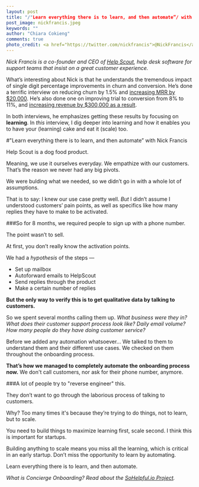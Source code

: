 ```yaml
---
layout: post
title: "/"Learn everything there is to learn, and then automate”/ with Nick Francis from Help Scout"
post_image: nickfrancis.jpeg
keywords: ""
author: "Chiara Cokieng"
comments: true
photo_credit: <a href="https://twitter.com/nickfrancis">@NickFrancis</a>
---
```

*Nick Francis is a co-founder and CEO of [Help Scout](http://www.helpscout.net/), help desk software for support teams that insist on a great customer experience.*

What’s interesting about Nick is that he understands the tremendous impact of single digit percentage improvements in churn and conversion. He’s done a terrific interview on reducing churn by 1.5% and [increasing MRR by $20,000](http://blog.bestunning.net/nick-help-scout-kept-churn-rate-1/). He’s also done one on improving trial to conversion from 8% to 11%, and [increasing revenue by $300,000 as a result](http://podcast.leadpages.net/helpscout/).

In both interviews, he emphasizes getting these results by focusing on **learning**. In *this* interview, I dig deeper into learning and how it enables you to have your (learning) cake and eat it (scale) too.

#"Learn everything there is to learn, and then automate” with Nick Francis

Help Scout is a dog food product.

Meaning, we use it ourselves everyday. We empathize with our customers. That’s the reason we never had any big pivots.

We were bulding what we needed, so we didn’t go in with a whole lot of assumptions.

That is to say: I knew our use case pretty well. *But* I didn’t assume I understood customers’ pain points, as well as specifics like how many replies they have to make to be activated.

###So for 8 months, we required people to sign up with a phone number.

The point wasn’t to sell.

At first, you don’t really know the activation points.

We had a *hypothesis* of the steps —

+ Set up mailbox
+ Autoforward emails to HelpScout
+ Send replies through the product
+ Make a certain number of replies

**But the only way to verify this is to get qualitative data by talking to customers.**

So we spent several months calling them up. *What business were they in? What does their customer support process look like? Daily email volume? How many people do they have doing customer service?*

Before we added any automation whatsoever… We talked to them to understand them and their different use cases. We checked on them throughout the onboarding process.

**That’s how we managed to completely automate the onboarding process now.** We don't call customers, nor ask for their phone number, anymore.

###A lot of people try to "reverse engineer" this.

They don’t want to go through the laborious process of talking to customers.

Why? Too many times it's because they’re trying to do things, not to learn, but to scale.

You need to build things to maximize learning first, scale second. I think this is important for startups. 

Building anything to scale means you miss all the learning, which is critical in an early startup. Don’t miss the opportunity to learn by automating.

Learn everything there is to learn, and then automate.

*What is Concierge Onboarding? Read about the <a href="http://blog.sohelpful.io/sohelpfulio/index.html">SoHelpful.io Project</a>.*